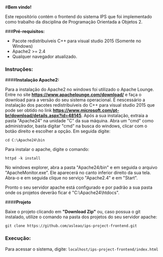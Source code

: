 #**Bem vindo!** 

Este repositório contém o frontend do sistema IPS que foi implementado como trabalho da disciplina de Programação Orientada a Objetos 2. 

###**Pré-requisitos:**

* Pacote redistribuíveis C++ para visual studio 2015 (Somente no Windows)
* Apache2 >= 2.4
* Qualquer navegador atualizado.

### **Instruções:**

####**Instalação Apache2:**

Para a instalação do Apache2 no windows foi utilizado o Apache Lounge. Entre no site **https://www.apachelounge.com/download/** e faça o download para a versão do seu sistema operacional. É nescessário a instalação dos pacotes redistribuíveis do C++ para visual studio 
2015 que pode ser obtido no link **https://www.microsoft.com/pt-br/download/details.aspx?id=48145**. Após a sua instalação, extraia a pasta "Apache24" na unidade "C" da sua máquina. Abra um "cmd" como administrador, basta digitar "cmd" na busca do windows, clicar com o botão direito e escolher a opção. Em seguida digite:

`cd C:\Apache24\bin`

Para instalar o apache, digite o comando:

`httpd -k install`

No windows explorer, abra a pasta "Apache24/bin" e em seguida o arquivo "ApacheMonitor.exe". Ele aparecerá no canto inferior direito da sua tela. Abra-o e em seguida clique no serviço "Apache2.4" e em "Start". 

Pronto o seu servidor apache está configurado e por padrão a sua pasta onde os projetos deverão ficar é "C:\Apache24\htdocs".

####**Projeto**

Baixe o projeto clicando em **"Download Zip"** ou, caso possua o git instalado, utilize o comando na pasta dos projetos do seu servidor apache:

`git clone https://github.com/asleao/ips-project-frontend.git`

### Execução:

Para acessar o sistema, digite:
`localhost/ips-project-frontend/index.html`
